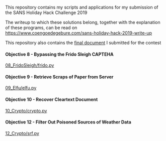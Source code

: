 This repository contains my scripts and applications for my submission of the SANS Holiday Hack Challenge 2019

The writeup to which these solutions belong, together with the explanation of these programs, can be read on https://www.coengoedegebure.com/sans-holiday-hack-2019-write-up

This repository also contains the [final document](https://github.com/CoenGoedegebure/HolidayHackChallenge2019/blob/master/SANS%20HHC%202019%20writeup%20Coen%20Goedegebure.pdf) I submitted for the contest

#### Objective 8 - Bypassing the Frido Sleigh CAPTEHA
[08_FridoSleigh/frido.py](08_FridoSleigh/frido.py)

#### Objective 9 - Retrieve Scraps of Paper from Server
[09_Elfu/elfu.py](09_Elfu/elfu.py)

#### Objective 10 - Recover Cleartext Document
[10_Crypto/crypto.py](10_Crypto/crypto.py)

#### Objective 12 - Filter Out Poisoned Sources of Weather Data
[12_Crypto/srf.py](12_Crypto/srf.py)

